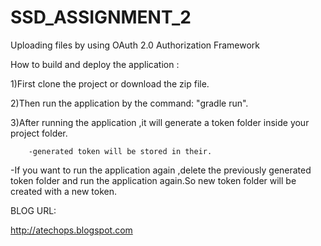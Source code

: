 # SSD_ASSIGNMENT_2

Uploading files by using OAuth 2.0 Authorization Framework

How to build and deploy the application :

 1)First clone the project or download the zip file.
 
 2)Then run the application by the command: "gradle run".
 
 3)After running the application ,it will generate a token folder inside your project folder.
     
        -generated token will be stored in their.
   
 -If you want to run the application again ,delete the previously generated token folder and run the application again.So new token folder will be created with a new token.


BLOG URL:
 
  http://atechops.blogspot.com

